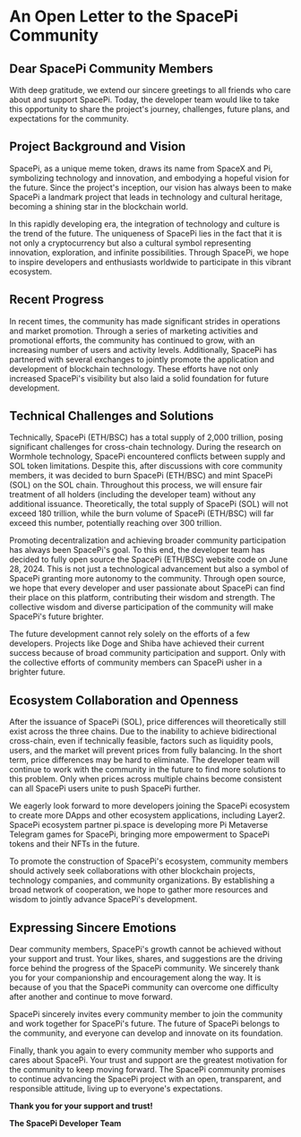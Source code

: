 # An Open Letter to the SpacePi Community

## Dear SpacePi Community Members

With deep gratitude, we extend our sincere greetings to all friends who care about and support SpacePi. Today, the developer team would like to take this opportunity to share the project's journey, challenges, future plans, and expectations for the community.

## Project Background and Vision

SpacePi, as a unique meme token, draws its name from SpaceX and Pi, symbolizing technology and innovation, and embodying a hopeful vision for the future. Since the project's inception, our vision has always been to make SpacePi a landmark project that leads in technology and cultural heritage, becoming a shining star in the blockchain world.

In this rapidly developing era, the integration of technology and culture is the trend of the future. The uniqueness of SpacePi lies in the fact that it is not only a cryptocurrency but also a cultural symbol representing innovation, exploration, and infinite possibilities. Through SpacePi, we hope to inspire developers and enthusiasts worldwide to participate in this vibrant ecosystem.

## Recent Progress

In recent times, the community has made significant strides in operations and market promotion. Through a series of marketing activities and promotional efforts, the community has continued to grow, with an increasing number of users and activity levels. Additionally, SpacePi has partnered with several exchanges to jointly promote the application and development of blockchain technology. These efforts have not only increased SpacePi's visibility but also laid a solid foundation for future development.

## Technical Challenges and Solutions

Technically, SpacePi (ETH/BSC) has a total supply of 2,000 trillion, posing significant challenges for cross-chain technology. During the research on Wormhole technology, SpacePi encountered conflicts between supply and SOL token limitations. Despite this, after discussions with core community members, it was decided to burn SpacePi (ETH/BSC) and mint SpacePi (SOL) on the SOL chain. Throughout this process, we will ensure fair treatment of all holders (including the developer team) without any additional issuance. Theoretically, the total supply of SpacePi (SOL) will not exceed 180 trillion, while the burn volume of SpacePi (ETH/BSC) will far exceed this number, potentially reaching over 300 trillion.

Promoting decentralization and achieving broader community participation has always been SpacePi's goal. To this end, the developer team has decided to fully open source the SpacePi (ETH/BSC) website code on June 28, 2024. This is not just a technological advancement but also a symbol of SpacePi granting more autonomy to the community. Through open source, we hope that every developer and user passionate about SpacePi can find their place on this platform, contributing their wisdom and strength. The collective wisdom and diverse participation of the community will make SpacePi's future brighter.

The future development cannot rely solely on the efforts of a few developers. Projects like Doge and Shiba have achieved their current success because of broad community participation and support. Only with the collective efforts of community members can SpacePi usher in a brighter future.

## Ecosystem Collaboration and Openness

After the issuance of SpacePi (SOL), price differences will theoretically still exist across the three chains. Due to the inability to achieve bidirectional cross-chain, even if technically feasible, factors such as liquidity pools, users, and the market will prevent prices from fully balancing. In the short term, price differences may be hard to eliminate. The developer team will continue to work with the community in the future to find more solutions to this problem. Only when prices across multiple chains become consistent can all SpacePi users unite to push SpacePi further.

We eagerly look forward to more developers joining the SpacePi ecosystem to create more DApps and other ecosystem applications, including Layer2. SpacePi ecosystem partner pi.space is developing more Pi Metaverse Telegram games for SpacePi, bringing more empowerment to SpacePi tokens and their NFTs in the future.

To promote the construction of SpacePi's ecosystem, community members should actively seek collaborations with other blockchain projects, technology companies, and community organizations. By establishing a broad network of cooperation, we hope to gather more resources and wisdom to jointly advance SpacePi's development.

## Expressing Sincere Emotions

Dear community members, SpacePi's growth cannot be achieved without your support and trust. Your likes, shares, and suggestions are the driving force behind the progress of the SpacePi community. We sincerely thank you for your companionship and encouragement along the way. It is because of you that the SpacePi community can overcome one difficulty after another and continue to move forward.

SpacePi sincerely invites every community member to join the community and work together for SpacePi's future. The future of SpacePi belongs to the community, and everyone can develop and innovate on its foundation.

Finally, thank you again to every community member who supports and cares about SpacePi. Your trust and support are the greatest motivation for the community to keep moving forward. The SpacePi community promises to continue advancing the SpacePi project with an open, transparent, and responsible attitude, living up to everyone's expectations.

**Thank you for your support and trust!**

**The SpacePi Developer Team**
